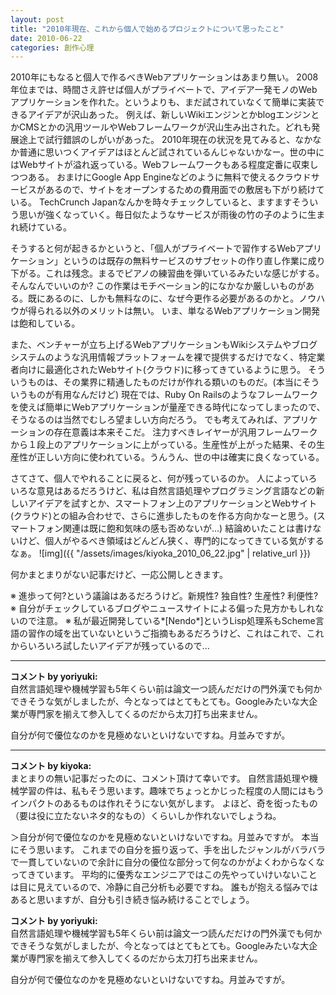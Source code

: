 ```yaml
---
layout: post
title: "2010年現在、これから個人で始めるプロジェクトについて思ったこと"
date: 2010-06-22
categories: 創作心理
---
```

2010年にもなると個人で作るべきWebアプリケーションはあまり無い。
2008年位までは、時間さえ許せば個人がプライベートで、アイデア一発モノのWebアプリケーションを作れた。というよりも、まだ試されていなくて簡単に実装できるアイデアが沢山あった。
例えば、新しいWikiエンジンとかblogエンジンとかCMSとかの汎用ツールやWebフレームワークが沢山生み出された。どれも発展途上で試行錯誤のしがいがあった。
2010年現在の状況を見てみると、なかなか普通に思いつくアイデアはほとんど試されているんじゃないかなー。世の中にはWebサイトが溢れ返っている。Webフレームワークもある程度定番に収束しつつある。
おまけにGoogle App Engineなどのように無料で使えるクラウドサービスがあるので、サイトをオープンするための費用面での敷居も下がり続けている。
TechCrunch Japanなんかを時々チェックしていると、ますますそういう思いが強くなっていく。毎日似たようなサービスが雨後の竹の子のように生まれ続けている。

そうすると何が起きるかというと、「個人がプライベートで習作するWebアプリケーション」というのは既存の無料サービスのサブセットの作り直し作業に成り下がる。これは残念。まるでピアノの練習曲を弾いているみたいな感じがする。そんなんでいいのか?
この作業はモチベーション的になかなか厳しいものがある。既にあるのに、しかも無料なのに、なぜ今更作る必要があるのかと。ノウハウが得られる以外のメリットは無い。
いま、単なるWebアプリケーション開発は飽和している。

また、ベンチャーが立ち上げるWebアプリケーションもWikiシステムやブログシステムのような汎用情報プラットフォームを裸で提供するだけでなく、特定業者向けに最適化されたWebサイト(クラウド)に移ってきているように思う。
そういうものは、その業界に精通したものだけが作れる類いのものだ。(本当にそういうものが有用なんだけど)
現在では、Ruby On Railsのようなフレームワークを使えば簡単にWebアプリケーションが量産できる時代になってしまったので、そうなるのは当然でむしろ望ましい方向だろう。
でも考えてみれば、アプリケーションの存在意義は本来そこだ。
注力すべきレイヤーが汎用フレームワークから１段上のアプリケーションに上がっている。生産性が上がった結果、その生産性が正しい方向に使われている。うんうん、世の中は確実に良くなっている。

さてさて、個人でやれることに戻ると、何が残っているのか。
人によっていろいろな意見はあるだろうけど、私は自然言語処理やプログラミング言語などの新しいアイデアを試すとか、スマートフォン上のアプリケーションとWebサイト(クラウド)との組み合わせで、さらに進歩したものを作る方向かなーと思う。(スマートフォン関連は既に飽和気味の感も否めないが...)
結論めいたことは書けないけど、個人がやるべき領域はどんどん狭く、専門的になってきている気がするなぁ。
 ![img]({{ "/assets/images/kiyoka_2010_06_22.jpg" | relative_url }})

何かまとまりがない記事だけど、一応公開しときます。

※ 進歩って何?という議論はあるだろうけど。新規性? 独自性? 生産性? 利便性?
※ 自分がチェックしているブログやニュースサイトによる偏った見方かもしれないので注意。
※ 私が最近開発している*[Nendo*]というLisp処理系もScheme言語の習作の域を出ていないというご指摘もあるだろうけど、これはこれで、これからいろいろ試したいアイデアが残っているので...



---

**コメント by yoriyuki:**  
自然言語処理や機械学習も5年くらい前は論文一つ読んだだけの門外漢でも何かできそうな気がしましたが、今となってはとてもとても。Googleみたいな大企業が専門家を揃えて参入してくるのだから太刀打ち出来ません。

自分が何で優位なのかを見極めないといけないですね。月並みですが。


---

**コメント by kiyoka:**  
まとまりの無い記事だったのに、コメント頂けて幸いです。
自然言語処理や機械学習の件は、私もそう思います。趣味でちょっとかじった程度の人間にはもうインパクトのあるものは作れそうにない気がします。
よほど、奇を衒ったもの（要は役に立たないネタ的なもの）くらいしか作れないでしょうね。

＞自分が何で優位なのかを見極めないといけないですね。月並みですが。
本当にそう思います。
これまでの自分を振り返って、手を出したジャンルがバラバラで一貫していないので余計に自分の優位な部分って何なのかがよくわからなくなってきています。
平均的に優秀なエンジニアではこの先やっていけいないことは目に見えているので、冷静に自己分析も必要ですね。
誰もが抱える悩みではあると思いますが、自分も引き続き悩み続けることでしょう。

**コメント by yoriyuki:**  
自然言語処理や機械学習も5年くらい前は論文一つ読んだだけの門外漢でも何かできそうな気がしましたが、今となってはとてもとても。Googleみたいな大企業が専門家を揃えて参入してくるのだから太刀打ち出来ません。

自分が何で優位なのかを見極めないといけないですね。月並みですが。
